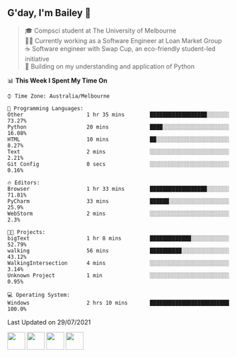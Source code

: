 ## G'day, I'm Bailey 👋

> 🎓 Compsci student at The University of Melbourne <br>
> 👨‍💻 Currently working as a Software Engineer at Loan Market Group <br>
> ☕️ Software engineer with Swap Cup, an eco-friendly student-led initiative <br>
> 🌱 Building on my understanding and application of Python

<!--START_SECTION:waka-->
📊 **This Week I Spent My Time On** 

```text
⌚︎ Time Zone: Australia/Melbourne

💬 Programming Languages: 
Other                    1 hr 35 mins        ██████████████████░░░░░░░   73.27% 
Python                   20 mins             ████░░░░░░░░░░░░░░░░░░░░░   16.08% 
HTML                     10 mins             ██░░░░░░░░░░░░░░░░░░░░░░░   8.27% 
Text                     2 mins              ░░░░░░░░░░░░░░░░░░░░░░░░░   2.21% 
Git Config               0 secs              ░░░░░░░░░░░░░░░░░░░░░░░░░   0.16%

🔥 Editors: 
Browser                  1 hr 33 mins        ██████████████████░░░░░░░   71.81% 
PyCharm                  33 mins             ██████░░░░░░░░░░░░░░░░░░░   25.9% 
WebStorm                 2 mins              ░░░░░░░░░░░░░░░░░░░░░░░░░   2.3%

🐱‍💻 Projects: 
bigText                  1 hr 8 mins         █████████████░░░░░░░░░░░░   52.79% 
walking                  56 mins             ██████████░░░░░░░░░░░░░░░   43.12% 
WalkingIntersection      4 mins              ░░░░░░░░░░░░░░░░░░░░░░░░░   3.14% 
Unknown Project          1 min               ░░░░░░░░░░░░░░░░░░░░░░░░░   0.95%

💻 Operating System: 
Windows                  2 hrs 10 mins       █████████████████████████   100.0%

```


 Last Updated on 29/07/2021
<!--END_SECTION:waka-->

[<img height="40px" src="https://img.icons8.com/ios-filled/2x/linkedin.png">](https://linkedin.com/in/baileybutler1)
[<img height="40px" src="https://img.icons8.com/ios-filled/2x/github.png">](https://github.com/baely)
[<img height="40px" src="https://img.icons8.com/ios-filled/2x/salesforce.png">](https://trailblazer.me/id/baileybutler)
[<img height="40px" src="https://img.icons8.com/ios-filled/2x/instagram.png">](https://instagram.com/bae1y)
